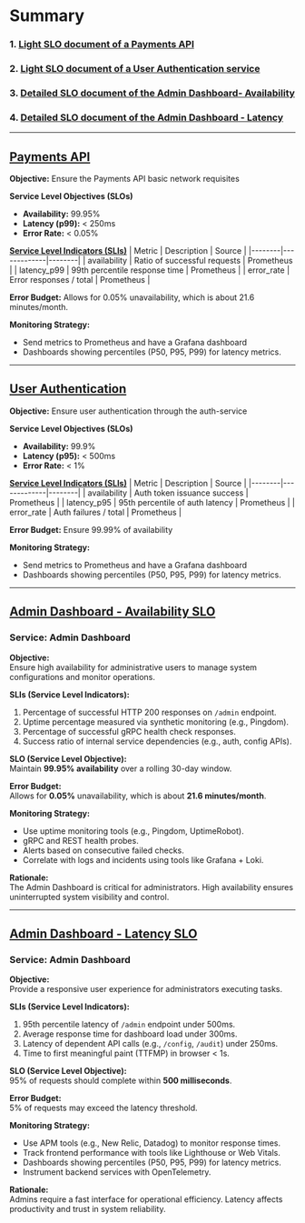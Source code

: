 # Summary

### 1. [Light SLO document of a Payments API](#option01)
### 2. [Light SLO document of a User Authentication service](#option02)
### 3. [Detailed SLO document of the Admin Dashboard- Availability](#option03)
### 4. [Detailed SLO document of the Admin Dashboard - Latency](#option04)

---

## [Payments API](#option01)

**Objective:**
Ensure the Payments API basic network requisites

**Service Level Objectives (SLOs)**
- **Availability:** 99.95%
- **Latency (p99):** < 250ms
- **Error Rate:** < 0.05%

[**Service Level Indicators (SLIs)**](#indicator01)
| Metric | Description | Source |
|--------|-------------|--------|
| availability | Ratio of successful requests | Prometheus |
| latency_p99 | 99th percentile response time | Prometheus |
| error_rate | Error responses / total | Prometheus |

**Error Budget:**
Allows for 0.05% unavailability, which is about 21.6 minutes/month.

**Monitoring Strategy:**
- Send metrics to Prometheus and have a Grafana dashboard
- Dashboards showing percentiles (P50, P95, P99) for latency metrics.

---

## [User Authentication](#option02)
**Objective:**
Ensure user authentication through the auth-service

**Service Level Objectives (SLOs)**
- **Availability:** 99.9%
- **Latency (p95):** < 500ms
- **Error Rate:** < 1%

[**Service Level Indicators (SLIs)**](#indicator02)
| Metric | Description | Source |
|--------|-------------|--------|
| availability | Auth token issuance success | Prometheus |
| latency_p95 | 95th percentile of auth latency | Prometheus |
| error_rate | Auth failures / total | Prometheus |

**Error Budget:**
Ensure 99.99% of availability

**Monitoring Strategy:**
- Send metrics to Prometheus and have a Grafana dashboard
- Dashboards showing percentiles (P50, P95, P99) for latency metrics.

---

## [Admin Dashboard - Availability SLO](option#03)

### Service: Admin Dashboard

**Objective:**  
Ensure high availability for administrative users to manage system configurations and monitor operations.

**SLIs (Service Level Indicators):**

1. Percentage of successful HTTP 200 responses on `/admin` endpoint.
2. Uptime percentage measured via synthetic monitoring (e.g., Pingdom).
3. Percentage of successful gRPC health check responses.
4. Success ratio of internal service dependencies (e.g., auth, config APIs).

**SLO (Service Level Objective):**  
Maintain **99.95% availability** over a rolling 30-day window.

**Error Budget:**  
Allows for **0.05%** unavailability, which is about **21.6 minutes/month**.

**Monitoring Strategy:**

- Use uptime monitoring tools (e.g., Pingdom, UptimeRobot).
- gRPC and REST health probes.
- Alerts based on consecutive failed checks.
- Correlate with logs and incidents using tools like Grafana + Loki.

**Rationale:**  
The Admin Dashboard is critical for administrators. High availability ensures uninterrupted system visibility and control.

---

## [Admin Dashboard - Latency SLO](#option04)

### Service: Admin Dashboard

**Objective:**  
Provide a responsive user experience for administrators executing tasks.

**SLIs (Service Level Indicators):**

1. 95th percentile latency of `/admin` endpoint under 500ms.
2. Average response time for dashboard load under 300ms.
3. Latency of dependent API calls (e.g., `/config`, `/audit`) under 250ms.
4. Time to first meaningful paint (TTFMP) in browser < 1s.

**SLO (Service Level Objective):**  
95% of requests should complete within **500 milliseconds**.

**Error Budget:**  
5% of requests may exceed the latency threshold.

**Monitoring Strategy:**

- Use APM tools (e.g., New Relic, Datadog) to monitor response times.
- Track frontend performance with tools like Lighthouse or Web Vitals.
- Dashboards showing percentiles (P50, P95, P99) for latency metrics.
- Instrument backend services with OpenTelemetry.

**Rationale:**  
Admins require a fast interface for operational efficiency. Latency affects productivity and trust in system reliability.